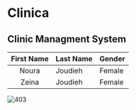 # Clinica
## Clinic Managment System

|First Name|Last Name|Gender|
|:---:|---|---|
|Noura|Joudieh|Female|
|Zeina|Joudieh|Female|

![403]("./wwwroot/images/403.png")
